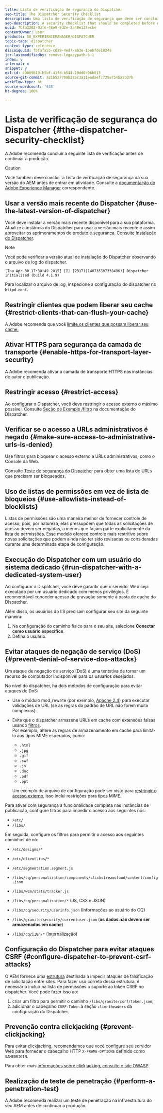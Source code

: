```yaml
---
title: Lista de verificação de segurança do Dispatcher
seo-title: The Dispatcher Security Checklist
description: Uma lista de verificação de segurança que deve ser concluída antes de entrar em produção.
seo-description: A security checklist that should be completed before going on production.
uuid: 7bfa3202-03f6-48e9-8d2e-2a40e137ecbe
contentOwner: User
products: SG_EXPERIENCEMANAGER/DISPATCHER
topic-tags: dispatcher
content-type: reference
discoiquuid: fbfafa55-c029-4ed7-ab3e-1bebfde18248
jcr-lastmodifiedby: remove-legacypath-6-1
index: y
internal: n
snippet: y
exl-id: 49009810-b5bf-41fd-b544-19dd0c06b013
source-git-commit: a21b527700b3a5c3a11eadaefc729e754ba2b37b
workflow-type: ht
source-wordcount: '638'
ht-degree: 100%

---
```


# Lista de verificação de segurança do Dispatcher {#the-dispatcher-security-checklist}

<!-- 

Comment Type: remark
Last Modified By: unknown unknown (ims-author-00AF43764F54BE740A490D44@AdobeID)
Last Modified Date: 2015-06-05T05:14:35.365-0400

<p>Food for thought listed on <a href="https://jira.corp.adobe.com/browse/DOC-5649">DOC-5649</a>. To be considered while proof-reading.</p> 
<p> </p>

 -->

A Adobe recomenda concluir a seguinte lista de verificação antes de continuar a produção.

>[!CAUTION]
>
>Você também deve concluir a Lista de verificação de segurança da sua versão do AEM antes de entrar em atividade. Consulte a [documentação do Adobe Experience Manager](https://helpx.adobe.com/br/experience-manager/6-5/sites/administering/using/security-checklist.html) correspondente.

## Usar a versão mais recente do Dispatcher {#use-the-latest-version-of-dispatcher}

Você deve instalar a versão mais recente disponível para a sua plataforma. Atualize a instância do Dispatcher para usar a versão mais recente e assim aproveitar os aprimoramentos de produto e segurança. Consulte [Instalação do Dispatcher](dispatcher-install.md).

>[!NOTE]
>
>Você pode verificar a versão atual de instalação do Dispatcher observando o arquivo de log do dispatcher.
>
>`[Thu Apr 30 17:30:49 2015] [I] [23171(140735307338496)] Dispatcher initialized (build 4.1.9)`
>
>Para localizar o arquivo de log, inspecione a configuração do dispatcher no `httpd.conf`.

## Restringir clientes que podem liberar seu cache {#restrict-clients-that-can-flush-your-cache}

A Adobe recomenda que você [limite os clientes que possam liberar seu cache.](dispatcher-configuration.md#limiting-the-clients-that-can-flush-the-cache)

## Ativar HTTPS para segurança da camada de transporte {#enable-https-for-transport-layer-security}

A Adobe recomenda ativar a camada de transporte HTTPS nas instâncias de autor e publicação.

<!-- 

Comment Type: remark
Last Modified By: unknown unknown (ims-author-00AF43764F54BE740A490D44@AdobeID)
Last Modified Date: 2015-06-26T04:41:28.841-0400

<p>Recommended to have SSL termination, front end SSL.</p> 
<p>Question is do we want to have SSL communication between dispatcher and AEM instances (publish and/or author).</p> 
<p>We might want to have two items:</p> 
<ul> 
 <li>MUST HTTPS clients -&gt; dispatcher / load balancer</li> 
 <li>NICE load balancer -&gt; dispatcher<br /> </li> 
 <li>NICE dispatcher -&gt; instances if sensitive information such as credit cards / or infrastructure requirements such as DMZ</li> 
</ul>

 -->

## Restringir acesso {#restrict-access}

Ao configurar o Dispatcher, você deve restringir o acesso externo o máximo possível. Consulte [Seção de Exemplo /filtro](dispatcher-configuration.md#main-pars_184_1_title) na documentação do Dispatcher.

## Verificar se o acesso a URLs administrativos é negado {#make-sure-access-to-administrative-urls-is-denied}

Use filtros para bloquear o acesso externo a URLs administrativos, como o Console da Web.

Consulte [Teste de segurança do Dispatcher](dispatcher-configuration.md#testing-dispatcher-security) para obter uma lista de URLs que precisam ser bloqueados.

## Uso de listas de permissões em vez de lista de bloqueios {#use-allowlists-instead-of-blocklists}

Listas de permissões são uma maneira melhor de fornecer controle de acesso, pois, por natureza, elas pressupõem que todas as solicitações de acesso devem ser negadas, a menos que façam parte explicitamente da lista de permissões. Esse modelo oferece controle mais restritivo sobre novas solicitações que podem ainda não ter sido revisadas ou consideradas durante uma determinada etapa de configuração.

## Execução do Dispatcher com um usuário do sistema dedicado {#run-dispatcher-with-a-dedicated-system-user}

Ao configurar o Dispatcher, você deve garantir que o servidor Web seja executado por um usuário dedicado com menos privilégios. É recomendável conceder acesso de gravação somente à pasta de cache do Dispatcher.

Além disso, os usuários do IIS precisam configurar seu site da seguinte maneira:

1. Na configuração do caminho físico para o seu site, selecione **Conectar como usuário específico**.
1. Defina o usuário.

## Evitar ataques de negação de serviço (DoS) {#prevent-denial-of-service-dos-attacks}

Um ataque de negação de serviço (DoS) é uma tentativa de tornar um recurso de computador indisponível para os usuários desejados.

No nível do dispatcher, há dois métodos de configuração para evitar ataques de DoS: [](https://experienceleague.adobe.com/docs/?lang=pt-BR#/filter (Filtros))

* Use o módulo mod_rewrite (por exemplo, [Apache 2.4](https://httpd.apache.org/docs/2.4/mod/mod_rewrite.html)) para executar validações de URL (se as regras do padrão de URL não forem muito complexas).

* Evite que o dispatcher armazene URLs em cache com extensões falsas usando [filtros](dispatcher-configuration.md#configuring-access-to-conten-tfilter).\
   Por exemplo, altere as regras de armazenamento em cache para limitá-lo aos tipos MIME esperados, como:

   * `.html`
   * `.jpg`
   * `.gif`
   * `.swf`
   * `.js`
   * `.doc`
   * `.pdf`
   * `.ppt`

   Um exemplo de arquivo de configuração pode ser visto para [restringir o acesso externo](#restrict-access), isso inclui restrições para tipos MIME.

Para ativar com segurança a funcionalidade completa nas instâncias de publicação, configure filtros para impedir o acesso aos seguintes nós:

* `/etc/`
* `/libs/`

Em seguida, configure os filtros para permitir o acesso aos seguintes caminhos de nó:

* `/etc/designs/*`
* `/etc/clientlibs/*`
* `/etc/segmentation.segment.js`
* `/libs/cq/personalization/components/clickstreamcloud/content/config.json`
* `/libs/wcm/stats/tracker.js`
* `/libs/cq/personalization/*` (JS, CSS e JSON)
* `/libs/cq/security/userinfo.json` (Informações ao usuário do CQ)
* `/libs/granite/security/currentuser.json` (**os dados não devem ser armazenados em cache**)

* `/libs/cq/i18n/*` (Internalização)

<!-- 

Comment Type: remark
Last Modified By: unknown unknown (ims-author-00AF43764F54BE740A490D44@AdobeID)
Last Modified Date: 2015-06-26T04:38:17.016-0400

<p>We need to highlight whether a path applies to all versions or specific ones.<br /> </p>

 -->

## Configuração do Dispatcher para evitar ataques CSRF {#configure-dispatcher-to-prevent-csrf-attacks}

O AEM fornece uma [estrutura](https://experienceleague.adobe.com/docs/experience-manager-release-information/aem-release-updates/previous-updates/aem-previous-versions.html?lang=pt-BR) destinada a impedir ataques de falsificação de solicitação entre sites. Para fazer uso correto dessa estrutura, é necessário incluir na lista de permissões o suporte ao token CSRF no dispatcher. Você pode fazer isso ao:

1. criar um filtro para permitir o caminho `/libs/granite/csrf/token.json`;
1. adicionar o cabeçalho `CSRF-Token` à seção `clientheaders` da configuração do Dispatcher.

## Prevenção contra clickjacking {#prevent-clickjacking}

Para evitar clickjacking, recomendamos que você configure seu servidor Web para fornecer o cabeçalho HTTP `X-FRAME-OPTIONS` definido como `SAMEORIGIN`.

Para obter mais [informações sobre clickjacking, consulte o site OWASP](https://www.owasp.org/index.php/Clickjacking).

## Realização de teste de penetração {#perform-a-penetration-test}

A Adobe recomenda realizar um teste de penetração na infraestrutura do seu AEM antes de continuar a produção.
